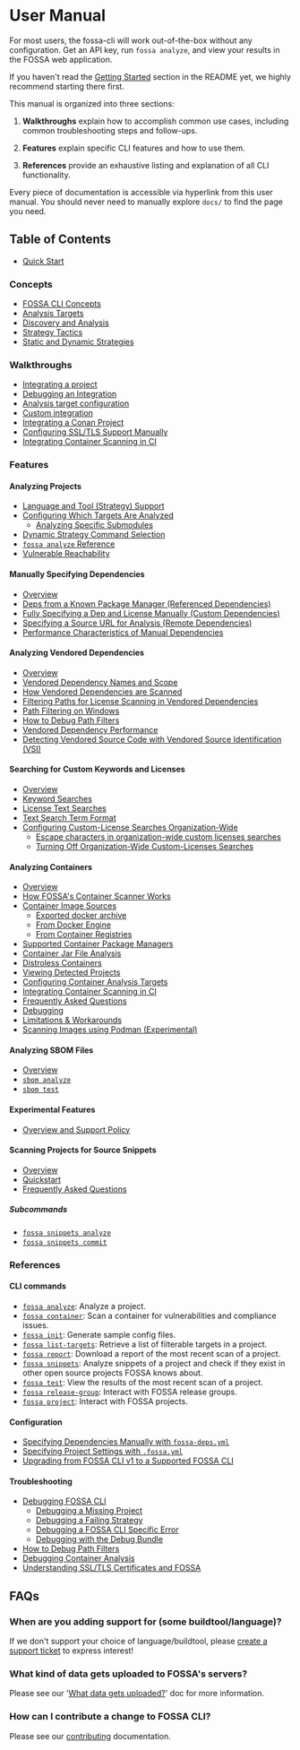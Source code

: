 # User Manual

For most users, the fossa-cli will work out-of-the-box without any configuration. Get an API key, run `fossa analyze`, and view your results in the FOSSA web application.

If you haven't read the [Getting Started](../README.md#getting-started) section in the README yet, we highly recommend starting there first.

This manual is organized into three sections:

<!-- 1. **Concepts** explain the intent and mechanics behind FOSSA concepts (e.g. how FOSSA thinks about "projects" or "dependencies"), including important nuances and subtleties. -->

1. **Walkthroughs** explain how to accomplish common use cases, including common troubleshooting steps and follow-ups.

2. **Features** explain specific CLI features and how to use them.

3. **References** provide an exhaustive listing and explanation of all CLI functionality.

Every piece of documentation is accessible via hyperlink from this user manual. You should never need to manually explore `docs/` to find the page you need.

## Table of Contents

<!-- 1. [Concepts](#concepts) -->
<!-- ## Concepts

Concept guides explain the nuances behind how basic FOSSA primitives work. If you're looking to accomplish a specific goal, you should probably start with [Walkthroughs](#walkthroughs), but if you come across confusing behavior, understanding Concepts can help you debug what's going on.

- [The FOSSA ontology: Projects, Revisions, Analyses, and Targets](./concepts/ontology.md)
- [What is a Dependency?](./concepts/dependencies.md)
- [Locators, Project Identity, and Dependency Identity](./concepts/locators-and-identity.md)
- [Lifecycle of an Analysis](./concepts/analysis-and-analyzers.md)
-->

- [Quick Start](./walkthroughs/integrating.md)

### Concepts

- [FOSSA CLI Concepts](./concepts/analysis-and-analyzers.md)
- [Analysis Targets](./concepts/analysis-and-analyzers.md#analysis-targets)
- [Discovery and Analysis](./concepts/analysis-and-analyzers.md#discovery-and-analysis)
- [Strategy Tactics](./concepts/analysis-and-analyzers.md#tactics)
- [Static and Dynamic Strategies](./references/strategies/README.md#static-and-dynamic-strategies)

### Walkthroughs

- [Integrating a project](./walkthroughs/integrating.md)
- [Debugging an Integration](./references/debugging/README.md)
- [Analysis target configuration](./walkthroughs/analysis-target-configuration.md)
- [Custom integration](./walkthroughs/custom-integrating-with-bower-example.md)
- [Integrating a Conan Project](./walkthroughs/conan.md)
- [Configuring SSL/TLS Support Manually](./walkthroughs/ssl-cert.md)
- [Integrating Container Scanning in CI](./walkthroughs/container-scanning-generic-ci.md)

### Features

#### Analyzing Projects

<!-- Consider linking to each language, tool, or platform here -->
- [Language and Tool (Strategy) Support](./references/strategies/README.md)
- [Configuring Which Targets Are Analyzed](./walkthroughs/analysis-target-configuration.md)
  - [Analyzing Specific Submodules](./walkthroughs/analysis-target-configuration.md#target-filtering-for-submodules)
- [Dynamic Strategy Command Selection](./features/strategy-command-selection.md)
- [`fossa analyze` Reference](./references/subcommands/analyze.md)
- [Vulnerable Reachability](./features/vuln_reachability.md)

#### Manually Specifying Dependencies

- [Overview](./features/manual-dependencies.md)
- [Deps from a Known Package Manager (Referenced Dependencies)](./features/manual-dependencies.md#referenced-dependencies)
- [Fully Specifying a Dep and License Manually (Custom Dependencies)](./features/manual-dependencies.md#referenced-dependencies)
- [Specifying a Source URL for Analysis (Remote Dependencies)](./features/manual-dependencies.md#referenced-dependencies)
- [Performance Characteristics of Manual Dependencies](./features/manual-dependencies.md#performance)

#### Analyzing Vendored Dependencies

- [Overview](./features/vendored-dependencies.md)
- [Vendored Dependency Names and Scope](./features/vendored-dependencies.md#vendored-dependency-names-and-scope)
- [How Vendored Dependencies are Scanned](./features/vendored-dependencies.md#how-vendored-dependencies-are-scanned)
- [Filtering Paths for License Scanning in Vendored Dependencies](./features/vendored-dependencies.md#path-filtering)
- [Path Filtering on Windows](./features/vendored-dependencies.md#path-filtering-and-windows)
- [How to Debug Path Filters](./features/vendored-dependencies.md#debugging-your-path-filters)
- [Vendored Dependency Performance](./features/vendored-dependencies.md#performance)
- [Detecting Vendored Source Code with Vendored Source Identification (VSI)](./references/subcommands/analyze/detect-vendored.md)

#### Searching for Custom Keywords and Licenses

- [Overview](./features/custom-license-and-keyword-searches.md)
- [Keyword Searches](./features/custom-license-and-keyword-searches.md#keyword-searches)
- [License Text Searches](./features/custom-license-and-keyword-searches.md#custom-license-searches)
- [Text Search Term Format](./features/custom-license-and-keyword-searches.md#regular-expression-format)
- [Configuring Custom-License Searches Organization-Wide](./features/custom-license-and-keyword-searches.md#configuring-custom-license-searches-for-your-whole-organization)
  - [Escape characters in organization-wide custom licenses searches](./features/custom-license-and-keyword-searches.md#escape-characters-in-custom-license-searches-for-your-whole-organization)
  - [Turning Off Organization-Wide Custom-Licenses Searches](./features/custom-license-and-keyword-searches.md#turning-off-organization-wide-custom-licenses-searches)

#### Analyzing Containers

- [Overview](./references/subcommands/container.md)
- [How FOSSA's Container Scanner Works](./references/subcommands/container/scanner.md#documentation)
- [Container Image Sources](./references/subcommands/container/scanner.md#container-image-source)
  - [Exported docker archive](./references/subcommands/container/scanner.md#1-exported-docker-archive)
  - [From Docker Engine](./references/subcommands/container/scanner.md#2-from-docker-engine)
  - [From Container Registries](./references/subcommands/container/scanner.md#3-from-registries)
- [Supported Container Package Managers](./references/subcommands/container/scanner.md#supported-container-package-managers)
 - [Container Jar File Analysis](./references/subcommands/container/scanner.md#container-jar-analysis)
 - [Distroless Containers](./references/subcommands/container/scanner.md#distroless-containers)
- [Viewing Detected Projects](./references/subcommands/container/scanner.md#view-detected-projects)
- [Configuring Container Analysis Targets](./references/subcommands/container/scanner.md#utilize-analysis-target-configuration)
- [Integrating Container Scanning in CI](./walkthroughs/container-scanning-generic-ci.md)
- [Frequently Asked Questions](./references/subcommands/container/scanner.md#frequently-asked-questions-faqs)
- [Debugging](./references/subcommands/container/scanner.md#debugging)
- [Limitations & Workarounds](./references/subcommands/container/scanner.md#limitations--workarounds)
- [Scanning Images using Podman (Experimental)](./references/subcommands/container/podman.md)

#### Analyzing SBOM Files

- [Overview](./references/subcommands/sbom.md)
- [`sbom analyze`](./references/subcommands/sbom.md#fossa-sbom-analyze-path-to-sbom-file)
- [`sbom test`](./references/subcommands/sbom.md#fossa-sbom-test-path-to-sbom-file)

#### Experimental Features

- [Overview and Support Policy](./references/experimental/README.md)

#### Scanning Projects for Source Snippets

- [Overview](./references/subcommands/snippets.md)
- [Quickstart](./references/subcommands/snippets.md#quickstart)
- [Frequently Asked Questions](./references/subcommands/snippets.md#faq)

##### Subcommands

- [`fossa snippets analyze`](./references/subcommands/snippets/analyze.md)
- [`fossa snippets commit`](./references/subcommands/snippets/commit.md)

### References

#### CLI commands

- [`fossa analyze`](./references/subcommands/analyze.md): Analyze a project.
- [`fossa container`](./references/subcommands/container.md): Scan a container for vulnerabilities and compliance issues.
- [`fossa init`](./references/subcommands/init.md): Generate sample config files.
- [`fossa list-targets`](./references/subcommands/list-targets.md): Retrieve a list of filterable targets in a project.
- [`fossa report`](./references/subcommands/report.md): Download a report of the most recent scan of a project.
- [`fossa snippets`](./references/subcommands/snippets.md): Analyze snippets of a project and check if they exist in other open source projects FOSSA knows about.
- [`fossa test`](./references/subcommands/test.md): View the results of the most recent scan of a project.
- [`fossa release-group`](./references/subcommands/release-group.md): Interact with FOSSA release groups.
- [`fossa project`](./references/subcommands/project.md): Interact with FOSSA projects.

#### Configuration

- [Specifying Dependencies Manually with `fossa-deps.yml`](./references/files/fossa-deps.md)
- [Specifying Project Settings with `.fossa.yml`](./references/files/fossa-yml.md)
- [Upgrading from FOSSA CLI v1 to a Supported FOSSA CLI](./differences-from-v1.md)

#### Troubleshooting

- [Debugging FOSSA CLI](./references/debugging/README.md)
  - [Debugging a Missing Project](./references/debugging/README.md#debugging-a-missing-project)
  - [Debugging a Failing Strategy](./references/debugging/README.md#debugging-strategies)
  - [Debugging a FOSSA CLI Specific Error](./references/debugging/README.md#debugging-fossa-cli-operation)
  - [Debugging with the Debug Bundle](./references/debugging/README.md#debugging-with-the-debug-bundle)
- [How to Debug Path Filters](./features/vendored-dependencies.md#debugging-your-path-filters)
- [Debugging Container Analysis](./references/subcommands/container/scanner.md#debugging)
- [Understanding SSL/TLS Certificates and FOSSA](./walkthroughs/ssl-cert.md)

## FAQs

### When are you adding support for (some buildtool/language)?

If we don't support your choice of language/buildtool,
please [create a support ticket](https://support.fossa.com) to express interest!

### What kind of data gets uploaded to FOSSA's servers?

Please see our '[What data gets uploaded?](./walkthroughs/what-data-gets-uploaded.md)' doc for more information.

### How can I contribute a change to FOSSA CLI?

Please see our [contributing](./contributing/README.md) documentation.

